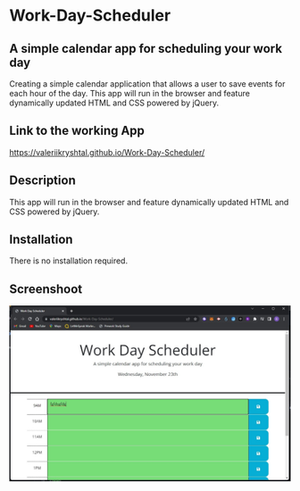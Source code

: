 # Work-Day-Scheduler
## A simple calendar app for scheduling your work day

Creating a simple calendar application that allows a user to save events for each hour of the day. This app will run in the browser and feature dynamically updated HTML and CSS powered by jQuery.

## Link to the working App
https://valeriikryshtal.github.io/Work-Day-Scheduler/

## Description
This app will run in the browser and feature dynamically updated HTML and CSS powered by jQuery.

## Installation
There is no installation required.
## Screenshoot 
![screenshoot](https://github.com/ValeriiKryshtal/Work-Day-Scheduler/blob/main/WDscheulder.jpg)

